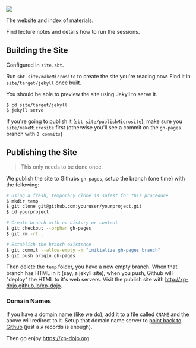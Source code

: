 ![](https://avatars0.githubusercontent.com/u/48089148?s=200&v=4)

The website and index of materials.

Find lecture notes and details how to run the sessions. 


## Building the Site

<p class="bg-warning">
Configured in <code>site.sbt</code>.
</p>

Run `sbt site/makeMicrosite` to create the site you're reading now. Find it in `site/target/jekyll` once built.

You should be able to preview the site using Jekyll to serve it.

    $ cd site/target/jekyll
    $ jekyll serve

If you're going to publish it (`sbt site/publishMicrosite`), make sure you `site/makeMicrosite` first (otherwise you'll see a commit on the `gh-pages` branch with `0 commits`)


## Publishing the Site

> This only needs to be done once.

We publish the site to Githubs `gh-pages`, setup the branch (one time) with the following:

```bash
# Using a fresh, temporary clone is safest for this procedure
$ mkdir temp
$ git clone git@github.com:youruser/yourproject.git
$ cd yourproject

# Create branch with no history or content
$ git checkout --orphan gh-pages
$ git rm -rf .

# Establish the branch existence
$ git commit --allow-empty -m "initialize gh-pages branch"
$ git push origin gh-pages
```

Then delete the `temp` folder, you have a new empty branch. When that branch has HTML in it (say, a jekyll site), when you push, Github will "deploy" the HTML to it's web servers. Visit the publish site with http://xp-dojo.github.io/xp-dojo.

### Domain Names

If you have a domain name (like we do), add it to a file called `CNAME` and the above will redirect to it. Setup that domain name server to [point back to Github](https://www.google.com/search?q=setup+godaddy+cname+github+pages&rlz=1C5CHFA_enGB769GB769&oq=setup+godaddy+cname+github+pages&aqs=chrome..69i57.5277j0j7&sourceid=chrome&ie=UTF-8) (just a `A` records is enough). 

Then go enjoy https://xp-dojo.org 